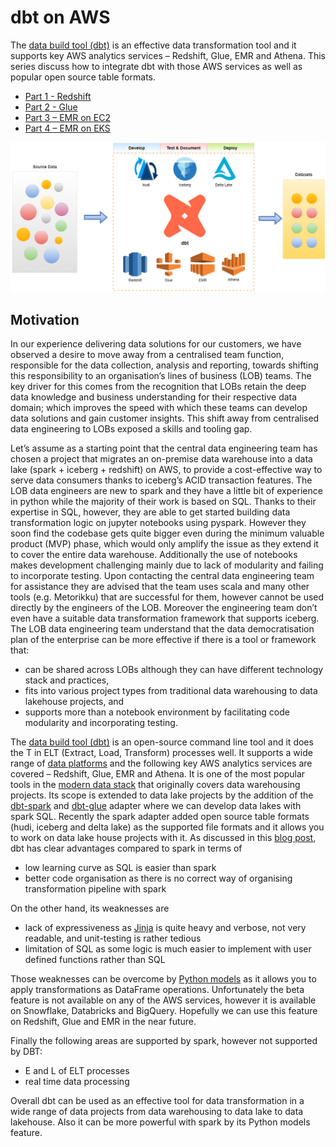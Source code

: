 # dbt on AWS

The [data build tool (dbt)](https://docs.getdbt.com/docs/introduction) is an effective data transformation tool and it supports key AWS analytics services – Redshift, Glue, EMR and Athena. This series discuss how to integrate dbt with those AWS services as well as popular open source table formats.

- [Part 1 - Redshift](https://cevo.com.au/post/dbt-on-aws-part-1/)
- [Part 2 - Glue](https://cevo.com.au/post/dbt-on-aws-part-2/)
- [Part 3 – EMR on EC2](https://cevo.com.au/post/dbt-on-aws-part-3/)
- [Part 4 – EMR on EKS](https://cevo.com.au/post/dbt-on-aws-part-4/)

![overview](./.imgs/dbt-on-aws.png)

## Motivation

In our experience delivering data solutions for our customers, we have observed a desire to move away from a centralised team function, responsible for the data collection, analysis and reporting, towards shifting this responsibility to an organisation’s lines of business (LOB) teams. The key driver for this comes from the recognition that LOBs retain the deep data knowledge and business understanding for their respective data domain; which improves the speed with which these teams can develop data solutions and gain customer insights. This shift away from centralised data engineering to LOBs exposed a skills and tooling gap.

Let’s assume as a starting point that the central data engineering team has chosen a project that migrates an on-premise data warehouse into a data lake (spark + iceberg + redshift) on AWS, to provide a cost-effective way to serve data consumers thanks to iceberg’s ACID transaction features. The LOB data engineers are new to spark and they have a little bit of experience in python while the majority of their work is based on SQL. Thanks to their expertise in SQL, however, they are able to get started building data transformation logic on jupyter notebooks using pyspark. However they soon find the codebase gets quite bigger even during the minimum valuable product (MVP) phase, which would only amplify the issue as they extend it to cover the entire data warehouse. Additionally the use of notebooks makes development challenging mainly due to lack of modularity and failing to incorporate testing. Upon contacting the central data engineering team for assistance they are advised that the team uses scala and many other tools (e.g. Metorikku) that are successful for them, however cannot be used directly by the engineers of the LOB. Moreover the engineering team don’t even have a suitable data transformation framework that supports iceberg. The LOB data engineering team understand that the data democratisation plan of the enterprise can be more effective if there is a tool or framework that:

- can be shared across LOBs although they can have different technology stack and practices,
- fits into various project types from traditional data warehousing to data lakehouse projects, and
- supports more than a notebook environment by facilitating code modularity and incorporating testing.

The [data build tool (dbt)](https://docs.getdbt.com/docs/introduction) is an open-source command line tool and it does the T in ELT (Extract, Load, Transform) processes well. It supports a wide range of [data platforms](https://docs.getdbt.com/docs/supported-data-platforms) and the following key AWS analytics services are covered – Redshift, Glue, EMR and Athena. It is one of the most popular tools in the [modern data stack](https://www.getdbt.com/blog/future-of-the-modern-data-stack/) that originally covers data warehousing projects. Its scope is extended to data lake projects by the addition of the [dbt-spark](https://github.com/dbt-labs/dbt-spark) and [dbt-glue](https://github.com/aws-samples/dbt-glue) adapter where we can develop data lakes with spark SQL. Recently the spark adapter added open source table formats (hudi, iceberg and delta lake) as the supported file formats and it allows you to work on data lake house projects with it. As discussed in this [blog post](https://towardsdatascience.com/modern-data-stack-which-place-for-spark-8e10365a8772), dbt has clear advantages compared to spark in terms of

- low learning curve as SQL is easier than spark
- better code organisation as there is no correct way of organising transformation pipeline with spark

On the other hand, its weaknesses are

- lack of expressiveness as [Jinja](https://docs.getdbt.com/docs/building-a-dbt-project/jinja-macros) is quite heavy and verbose, not very readable, and unit-testing is rather tedious
- limitation of SQL as some logic is much easier to implement with user defined functions rather than SQL

Those weaknesses can be overcome by [Python models](https://docs.getdbt.com/docs/building-a-dbt-project/building-models/python-models) as it allows you to apply transformations as DataFrame operations. Unfortunately the beta feature is not available on any of the AWS services, however it is available on Snowflake, Databricks and BigQuery. Hopefully we can use this feature on Redshift, Glue and EMR in the near future.

Finally the following areas are supported by spark, however not supported by DBT:

- E and L of ELT processes
- real time data processing

Overall dbt can be used as an effective tool for data transformation in a wide range of data projects from data warehousing to data lake to data lakehouse. Also it can be more powerful with spark by its Python models feature.
